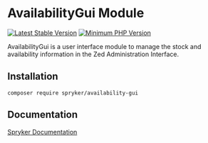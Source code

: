# AvailabilityGui Module
[![Latest Stable Version](https://poser.pugx.org/spryker/availability-gui/v/stable.svg)](https://packagist.org/packages/spryker/availability-gui)
[![Minimum PHP Version](https://img.shields.io/badge/php-%3E%3D%207.4-8892BF.svg)](https://php.net/)

AvailabilityGui is a user interface module to manage the stock and availability information in the Zed Administration Interface.

## Installation

```
composer require spryker/availability-gui
```

## Documentation

[Spryker Documentation](https://docs.spryker.com)
